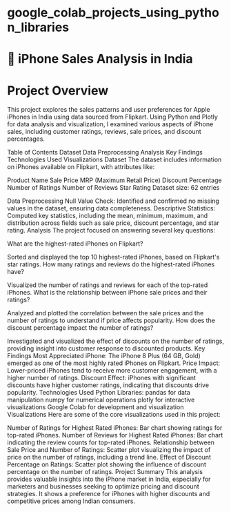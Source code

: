 # google_colab_projects_using_python_libraries

# 📱 iPhone Sales Analysis in India
# Project Overview
This project explores the sales patterns and user preferences for Apple iPhones in India using data sourced from Flipkart. Using Python and Plotly for data analysis and visualization, I examined various aspects of iPhone sales, including customer ratings, reviews, sale prices, and discount percentages.

Table of Contents
Dataset
Data Preprocessing
Analysis
Key Findings
Technologies Used
Visualizations
Dataset
The dataset includes information on iPhones available on Flipkart, with attributes like:

Product Name
Sale Price
MRP (Maximum Retail Price)
Discount Percentage
Number of Ratings
Number of Reviews
Star Rating
Dataset size: 62 entries

Data Preprocessing
Null Value Check: Identified and confirmed no missing values in the dataset, ensuring data completeness.
Descriptive Statistics: Computed key statistics, including the mean, minimum, maximum, and distribution across fields such as sale price, discount percentage, and star rating.
Analysis
The project focused on answering several key questions:

What are the highest-rated iPhones on Flipkart?

Sorted and displayed the top 10 highest-rated iPhones, based on Flipkart's star ratings.
How many ratings and reviews do the highest-rated iPhones have?

Visualized the number of ratings and reviews for each of the top-rated iPhones.
What is the relationship between iPhone sale prices and their ratings?

Analyzed and plotted the correlation between the sale prices and the number of ratings to understand if price affects popularity.
How does the discount percentage impact the number of ratings?

Investigated and visualized the effect of discounts on the number of ratings, providing insight into customer response to discounted products.
Key Findings
Most Appreciated iPhone: The iPhone 8 Plus (64 GB, Gold) emerged as one of the most highly rated iPhones on Flipkart.
Price Impact: Lower-priced iPhones tend to receive more customer engagement, with a higher number of ratings.
Discount Effect: iPhones with significant discounts have higher customer ratings, indicating that discounts drive popularity.
Technologies Used
Python Libraries:
pandas for data manipulation
numpy for numerical operations
plotly for interactive visualizations
Google Colab for development and visualization
Visualizations
Here are some of the core visualizations used in this project:

Number of Ratings for Highest Rated iPhones: Bar chart showing ratings for top-rated iPhones.
Number of Reviews for Highest Rated iPhones: Bar chart indicating the review counts for top-rated iPhones.
Relationship between Sale Price and Number of Ratings: Scatter plot visualizing the impact of price on the number of ratings, including a trend line.
Effect of Discount Percentage on Ratings: Scatter plot showing the influence of discount percentage on the number of ratings.
Project Summary
This analysis provides valuable insights into the iPhone market in India, especially for marketers and businesses seeking to optimize pricing and discount strategies. It shows a preference for iPhones with higher discounts and competitive prices among Indian consumers.
